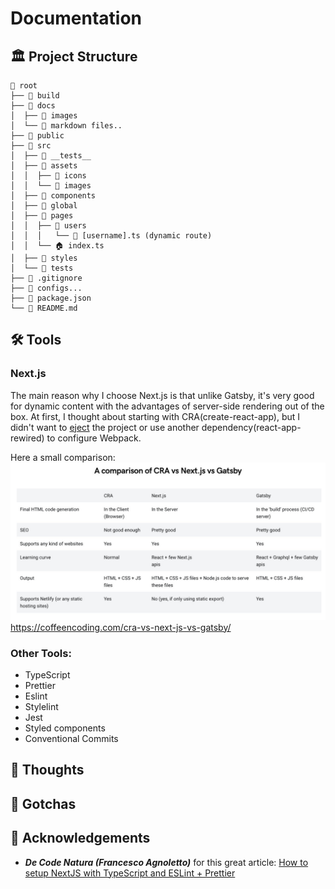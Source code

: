 # Documentation

## 🏛 Project Structure

    📂 root
    ├── 📁 build
    ├── 📂 docs
    │  ├── 📁 images
    │  └── 📃 markdown files..
    ├── 📁 public
    ├── 📁 src
    │  ├── 📁 __tests__
    │  ├── 📂 assets
    │  │  ├── 📁 icons
    │  │  └── 📁 images
    │  ├── 📁 components
    │  ├── 📁 global
    │  ├── 📁 pages
    │  │  ├── 📂 users
    │  │  │   └── 📃 [username].ts (dynamic route)
    │  │  └── 🏠 index.ts
    │  ├── 📁 styles
    │  └── 📁 tests
    ├── 📃 .gitignore
    ├── 📃 configs...
    ├── 📃 package.json
    └── 📃 README.md

## 🛠 Tools

### Next.js
The main reason why I choose Next.js is that unlike Gatsby, it's very good for dynamic content with the advantages of server-side rendering out of the box.
At first, I thought about starting with CRA(create-react-app), but I didn't want to [eject](https://medium.com/curated-by-versett/dont-eject-your-create-react-app-b123c5247741) the project or use another dependency(react-app-rewired) to configure Webpack.

Here a small comparison:
![Create-react-app vs Next.js vs Gastby](images/cra-next-gatsby-comparison.jpg)
<https://coffeencoding.com/cra-vs-next-js-vs-gatsby/>

### Other Tools:
- TypeScript
- Prettier
- Eslint
- Stylelint
- Jest
- Styled components
- Conventional Commits 

## 💭 Thoughts

## 🔴 Gotchas

## 🎉 Acknowledgements 
- ***De Code Natura (Francesco Agnoletto)*** for this great article: [How to setup NextJS with TypeScript and ESLint + Prettier](https://decodenatura.com/how-to-set-up-nextjs-typescript-eslint-prettier/)

